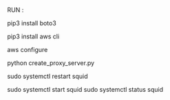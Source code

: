 RUN : 

pip3 install boto3


pip3 install aws cli

aws configure


python create_proxy_server.py


sudo systemctl restart squid

sudo systemctl start squid
sudo systemctl status squid
